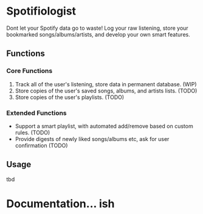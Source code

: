 # Spotifiologist

Dont let your Spotify data go to waste! Log your raw listening, store your bookmarked songs/albums/artists, and develop your own smart features.


## Functions
### Core Functions
1) Track all of the user's listening, store data in permanent database. (WIP)
2) Store copies of the user's saved songs, albums, and artists lists. (TODO)
3) Store copies of the user's playlists. (TODO)

### Extended Functions
* Support a smart playlist, with automated add/remove based on custom rules. (TODO)
* Provide digests of newly liked songs/albums etc, ask for user confirmation (TODO)

## Usage
tbd

# Documentation... ish
